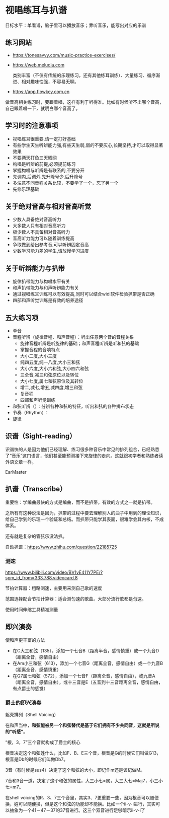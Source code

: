 # 视唱练耳与扒谱

目标水平：单看谱，脑子里可以播放音乐；靠听音乐，能写出对应的乐谱

## 练习网站

* https://tonesavvy.com/music-practice-exercises/

* https://web.meludia.com

  类别丰富（不仅有传统的乐理练习，还有其他练耳训练）、大量练习、循序渐进、相对趣味性强，不容易无聊。

* https://app.flowkey.com.cn

做音高相关练习时，要跟着唱，这样有利于听得准。比如有时候听不出哪个音高，自己跟着唱一下，就明白哪个音高了。

## 学习时的注意事项

* 视唱练耳很重要,请一定打好基础
* 有些学生天生听辨能力强,有些天生弱,弱的不要灰心,长期坚持,才可以取得显著效果
* 不要两天打鱼三天晒网
* 构唱是听辨的前提,必须提前练习
* 掌握构唱与听辨是有联系的,不要分开
* 先调内,后调外,先升降号少,后升降号
* 多注意不同音程关系比较，不要学了一个，忘了另一个
* 先修乐理基础

## 关于绝对音高与相对音高听觉

* 少数人具备绝对音高听力
* 大多数人只有相对音高听力
* 极少数人不具备相对音高听力
* 音高听力能力可以随着训练提高
* 争取做到给出参考音,可以听辨固定音高
* 少数学习能力差的学生,请放慢学习进度

## 关于听辨能力与扒带

* 旋律扒带能力与构唱水平有关
* 和声扒带能力与和声听辨能力有关
* 通过视唱练耳训练可以有效提高,同时可以结合widi软件检验扒带是否正确
* 四部和声听觉训练是有效的培养途径 

## 五大练习项

* 单音
* 音程听辨（旋律音程、和声音程）：听出任意两个音的音程关系
  * 旋律音程听辨是听旋律的基础；和声音程听辨是听和弦的基础
  * 掌握音程的音响特点
  * 大小二度,大小三度
  * 纯四五度,纯一八度,大小三和弦
  * 大小六度,大小六和弦,大小四六和弦
  * 三全音,减三和弦原位以及转位
  * 大小七度,属七和弦原位及其转位
  * 增二,减七,增五,减四度,增三和弦
  * 复音程
  * 四部和声听觉训练 
* 和弦听辨（）：分辨各种和弦的特征，听出和弦的各种排布状态
* 节奏（Rhythm）：
* 旋律

## 识谱（Sight-reading）

识谱快的人是因为他们已经理解、练习很多种音乐中常见的排列组合，已经熟悉了“音乐”这门语言，他们甚至能预测接下来旋律的走向。这就跟初学者和熟练者读外语文章一样。

EarMaster

## 扒谱（Transcribe）

重要性：学编曲最快的方式是编曲，而不是扒带。有效的方式之一就是扒带。

之所有有这种说法是因为，扒带的过程中要去理解别人的曲子中用到的理论知识，给自己学到的乐理一个验证和总结。而扒带只能学其表面，很难学会其内核，不成体系。

还有就是复杂的管弦乐没法扒。

自动扒谱：https://www.zhihu.com/question/22185725

### 测速

https://www.bilibili.com/video/BV1vE411Y7PE/?spm_id_from=333.788.videocard.8

节拍计算器：粗略测速，主要用来测自己歌的速度

范围选择配合节拍计算器：适合测匀速的歌曲。大部分流行歌都是匀速。

使用时间伸缩工具精准测量

## 即兴演奏

使和声更丰富的方法

* 在C大三和弦（135），添加一个七音B（距离半音，感情慎重）或一个九音D（距离全音，感情自由）
* 在Am小三和弦（613），添加一个七音G（距离全音，感情自由）或一个九音B（距离全音，感情慎重）
* 在G7属七和弦（572），添加一个七音F（距离全音，感情自由），或九音A（距离全音，感情自由），或十三音是E（五音到十三音距离全音，感情自由，有点爵士的感觉）

### 爵士的即兴演奏

躯壳排列（Shell Voicing）

在和声当中，**和弦能被另一个和弦替代是基于它们拥有不少共同音，这就是所说的“听感”**。

“根，3，7”三个音就构成了爵士的核心

根音决定这个和弦姓什么，比如F、B、E三个音，根音是G的时候它们叫做G13，根音是Db的时候它们叫做Db7。

3音（有时候是sus4）决定了这个和弦的大小，即记作m还是该记做M。

7音和3音一道，决定了这个和弦的属性，大三小七=属，大三大七=Maj7，小三小七=m7。

在shell voicing的R、3、7三个音里，其实3、7更重要一些，因为根音可以随便换，姓可以随便换，但是这个和弦的功能却不能换。比如一个ii-v-i进行，其实可以抽象为一个41－47－37的37音进行。这三个双音进行足够暗示ii-v-i了
